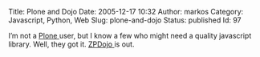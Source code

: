 Title: Plone and Dojo
Date: 2005-12-17 10:32
Author: markos
Category: Javascript, Python, Web
Slug: plone-and-dojo
Status: published
Id: 97

<div>
 <p>
  I’m not a
  <a href="http://plone.org">
   Plone
  </a>
  user, but I know a few who might need a quality javascript library. Well, they got it.
  <a href="http://plone.org/products/zpdojo/releases/0.2">
   ZPDojo
  </a>
  is out.
 </p>
</div>
